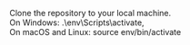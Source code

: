 Clone the repository to your local machine.  
On Windows: .\env\Scripts\activate,  
On macOS and Linux: source env/bin/activate  
